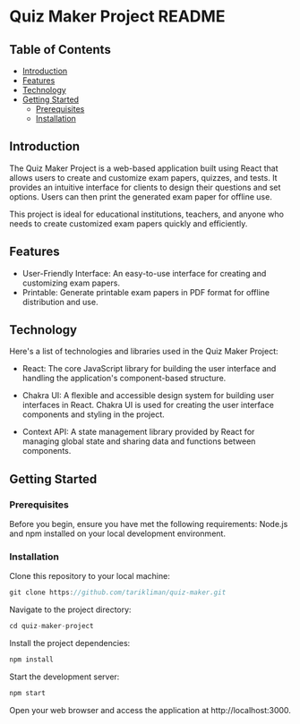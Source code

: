 # Quiz Maker Project README


## Table of Contents
* [Introduction](#Introduction)
* [Features](#Features)
* [Technology](#Technology)
* [Getting Started](#Getting-Started)
  * [Prerequisites](#Prerequisites)
  * [Installation](#Installation)


## Introduction

The Quiz Maker Project is a web-based application built using React that allows users to create and customize exam papers, quizzes, and tests. It provides an intuitive interface for clients to design their questions and set options. Users can then print the generated exam paper for offline use.

This project is ideal for educational institutions, teachers, and anyone who needs to create customized exam papers quickly and efficiently.

## Features

* User-Friendly Interface: An easy-to-use interface for creating and customizing exam papers.
* Printable: Generate printable exam papers in PDF format for offline distribution and use.

## Technology

Here's a list of technologies and libraries used in the Quiz Maker Project:

* React: The core JavaScript library for building the user interface and handling the application's component-based structure.

* Chakra UI: A flexible and accessible design system for building user interfaces in React. Chakra UI is used for creating the user interface components and styling in the project.

* Context API: A state management library provided by React for managing global state and sharing data and functions between components.

## Getting Started

### Prerequisites

Before you begin, ensure you have met the following requirements:
Node.js and npm installed on your local development environment.

### Installation
Clone this repository to your local machine:

```js
git clone https://github.com/tarikliman/quiz-maker.git
```

Navigate to the project directory:
```js
cd quiz-maker-project
```

Install the project dependencies:
```js
npm install
```

Start the development server:
```js
npm start
```

Open your web browser and access the application at http://localhost:3000.
